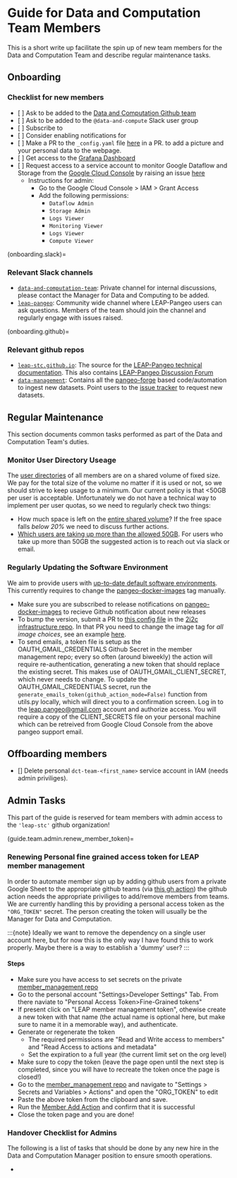 # Guide for Data and Computation Team Members

This is a short write up facilitate the spin up of new team members for the Data and Computation Team and describe regular maintenance tasks.

## Onboarding

### Checklist for new members

- \[ \] Ask to be added to the [Data and Computation Github team](https://github.com/orgs/leap-stc/teams/data-team/members)
- \[ \] Ask to be added to the `@data-and-compute` Slack user group
- \[ \] Subscribe to [](onboarding.slack)
- \[ \] Consider enabling notifications for [](onboarding.github)
- \[ \] Make a PR to the `_config.yaml` file [here](https://github.com/leap-stc/leap-stc.github.io/blob/fd69890ffc2f1871968e39b1c460370a0b3f98b3/book/_config.yml#L40-L51) in a PR. to add a picture and your personal data to the webpage.
- \[ \] Get access to the [Grafana Dashboard](https://grafana.leap.2i2c.cloud)
- \[ \] Request access to a service account to monitor Google Dataflow and Storage from the [Google Cloud Console](https://console.cloud.google.com/welcome?project=leap-pangeo) by raising an issue [here](https://github.com/leap-stc/data-and-compute-team/issues)
  - Instructions for admin:
    - Go to the Google Cloud Console > IAM > Grant Access
    - Add the following permissions:
      - `Dataflow Admin`
      - `Storage Admin`
      - `Logs Viewer`
      - `Monitoring Viewer`
      - `Logs Viewer`
      - `Compute Viewer`

(onboarding.slack)=

### Relevant Slack channels

- [`data-and-computation-team`](https://leap-nsf-stc.slack.com/archives/C065KPT1S4Q): Private channel for internal discussions, please contact the Manager for Data and Computing to be added.
- [`leap-pangeo`](https://leap-nsf-stc.slack.com/archives/C02KB0DDB6E): Community wide channel where LEAP-Pangeo users can ask questions. Members of the team should join the channel and regularly engage with issues raised.

(onboarding.github)=

### Relevant github repos

- [`leap-stc.github.io`](https://github.com/leap-stc/leap-stc.github.io): The source for the [LEAP-Pangeo technical documentation](https://leap-stc.github.io/intro.html). This also contains [LEAP-Pangeo Discussion Forum](https://github.com/leap-stc/leap-stc.github.io/discussions)
- [`data-management`](https://github.com/leap-stc/data-management): Contains all the [pangeo-forge](https://pangeo-forge.readthedocs.io/en/latest/) based code/automation to ingest new datasets. Point users to the [issue tracker](https://github.com/leap-stc/data-management/issues/new/choose) to request new datasets.

## Regular Maintenance

This section documents common tasks performed as part of the Data and Computation Team's duties.

### Monitor User Directory Useage

The [user directories](reference.infrastructure.hub.user_dir) of all members are on a shared volume of fixed size. We pay for the total size of the volume no matter if it is used or not, so we should strive to keep usage to a minimum. Our current policy is that \<50GB per user is acceptable.
Unfortunately we do not have a technical way to implement per user quotas, so we need to regularly check two things:

- How much space is left on the [entire shared volume](https://grafana.leap.2i2c.cloud/d/hub-dashboard/jupyterhub-dashboard?orgId=1&viewPanel=23)? If the free space falls *below 20%* we need to discuss further actions.
- [Which users are taking up more than the allowed 50GB](https://grafana.leap.2i2c.cloud/d/bd232539-52d0-4435-8a62-fe637dc822be/home-directory-usage-dashboard?orgId=1). For users who take up more than 50GB the suggested action is to reach out via slack or email.

### Regularly Updating the Software Environment

We aim to provide users with [up-to-date default software environments](reference.infrastructure.hub.software_env). This currently requires to change the [pangeo-docker-images](https://github.com/pangeo-data/pangeo-docker-images) tag manually.

- Make sure you are subscribed to release notifications on [pangeo-docker-images](https://github.com/pangeo-data/pangeo-docker-images) to recieve Github notification about new releases
- To bump the version, submit a PR to [this config file](https://github.com/2i2c-org/infrastructure/blob/master/config/clusters/leap/common.values.yaml) in the [2i2c infrastructure repo](https://github.com/2i2c-org/infrastructure). In that PR you need to change the image tag for *all image choices*, see an example [here](https://github.com/2i2c-org/infrastructure/pull/3688).
- To send emails, a token file is setup as the OAUTH_GMAIL_CREDENTIALS Github Secret in the member management repo; every so often (around biweekly) the action will require re-authentication, generating a new token that should replace the existing secret. This makes use of OAUTH_GMAIL_CLIENT_SECRET, which never needs to change. To update the OAUTH_GMAIL_CREDENTIALS secret, run the `generate_emails_token(github_action_mode=False)` function from utils.py locally, which will direct you to a confirmation screen. Log in to the leap.pangeo@gmail.com account and authorize access. You will require a copy of the CLIENT_SECRETS file on your personal machine which can be retreived from Google Cloud Console from the above pangeo support email.

## Offboarding members

- \[\] Delete personal `dct-team-<first_name>` service account in IAM (needs admin priviliges).

## Admin Tasks

This part of the guide is reserved for team members with admin access to the `'leap-stc'` github organization!

(guide.team.admin.renew_member_token)=

### Renewing Personal fine grained access token for LEAP member management

In order to automate member sign up by adding github users from a private Google Sheet to the appropriate github teams (via [this gh action](https://github.com/leap-stc/member_management/blob/main/.github/workflows/read_sheet.yaml)) the github action needs the appropriate priviliges to add/remove members from teams. We are currently handling this by providing a personal access token as the `"ORG_TOKEN"` secret. The person creating the token will usually be the Manager for Data and Computation.

:::\{note}
Ideally we want to remove the dependency on a single user account here, but for now this is the only way I have found this to work properly. Maybe there is a way to establish a 'dummy' user?
:::

#### Steps

- Make sure you have access to set secrets on the private [member_management repo](https://github.com/leap-stc/member_management)
- Go to the personal account "Settings>Developer Settings" Tab. From there naviate to "Personal Access Token>Fine-Grained tokens"
- If present click on "LEAP member management token", othewise create a new token with that name (the actual name is optional here, but make sure to name it in a memorable way), and authenticate.
- Generate or regenerate the token
  - The required permissions are "Read and Write access to members" and "Read Access to actions and metadata"
  - Set the expiration to a full year (the current limit set on the org level)
- Make sure to copy the token (leave the page open until the next step is completed, since you will have to recreate the token once the page is closed!)
- Go to the [member_management repo](https://github.com/leap-stc/member_management) and navigate to "Settings > Secrets and Variables > Actions" and open the "ORG_TOKEN" to edit
- Paste the above token from the clipboard and save.
- Run the [Member Add Action](https://github.com/leap-stc/member_management/actions/workflows/read_sheet.yaml) and confirm that it is successful
- Close the token page and you are done!

### Handover Checklist for Admins

The following is a list of tasks that should be done by any new hire in the Data and Computation Manager position to ensure smooth operations.

- [](guide.team.admin.renew_member_token)

